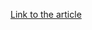 [Link to the article](https://kostas-ts.medium.com/ursnif-vs-italy-il-pdf-del-destino-5c83d6281072)
